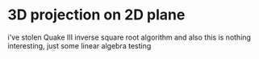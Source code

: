 # 3D projection on 2D plane
i've stolen Quake III inverse square root algorithm and also this is nothing interesting, just some linear algebra testing
